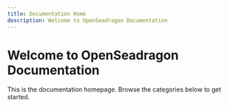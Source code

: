 ```yaml
---
title: Documentation Home
description: Welcome to OpenSeadragon Documentation
---
```


# Welcome to OpenSeadragon Documentation

This is the documentation homepage. Browse the categories below to get started.

